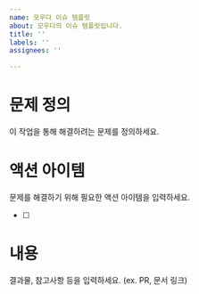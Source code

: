 ```yaml
---
name: 모우다 이슈 템플릿
about: 모우다의 이슈 템플릿입니다.
title: ''
labels: ''
assignees: ''

---
```


# 문제 정의

이 작업을 통해 해결하려는 문제를 정의하세요.


# 액션 아이템

문제를 해결하기 위해 필요한 액션 아이템을 입력하세요.

- [ ]  

# 내용

결과물, 참고사항 등을 입력하세요. (ex. PR, 문서 링크)
